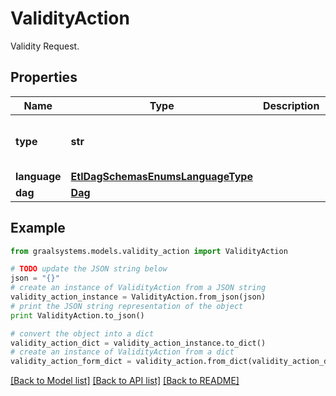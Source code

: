 # ValidityAction

Validity Request.

## Properties

Name | Type | Description | Notes
------------ | ------------- | ------------- | -------------
**type** | **str** |  | [optional] [default to 'verify']
**language** | [**EtlDagSchemasEnumsLanguageType**](EtlDagSchemasEnumsLanguageType.md) |  | [optional] 
**dag** | [**Dag**](Dag.md) |  | 

## Example

```python
from graalsystems.models.validity_action import ValidityAction

# TODO update the JSON string below
json = "{}"
# create an instance of ValidityAction from a JSON string
validity_action_instance = ValidityAction.from_json(json)
# print the JSON string representation of the object
print ValidityAction.to_json()

# convert the object into a dict
validity_action_dict = validity_action_instance.to_dict()
# create an instance of ValidityAction from a dict
validity_action_form_dict = validity_action.from_dict(validity_action_dict)
```
[[Back to Model list]](../README.md#documentation-for-models) [[Back to API list]](../README.md#documentation-for-api-endpoints) [[Back to README]](../README.md)


